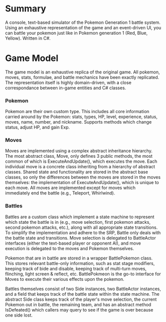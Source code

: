 # Summary
A console, text-based simulator of the Pokemon
Generation 1 battle system. Using an exhaustive
representation of the game and an event-driven UI, 
you can battle your pokemon just like in Pokemon
generation 1 (Red, Blue, Yellow). Written in C#.

# Game Model
The game model is an exhaustive replica of the original game.
All pokemon, moves, stats, formulae, and battle mechanics
have been exactly replicated. The representation itself is
highly domain-driven, with a close correspondance between
in-game entities and C# classes.

### Pokemon
Pokemon are their own custom type. This includes all
core information carried around by the Pokemon:
stats, types, HP, level, experience, status, moves, name,
number, and nickname.  Supports methods which change status,
adjust HP, and gain Exp.

### Moves
Moves are implemented using a complex abstract inheritance
hierarchy. The most abstract class, Move, only defines 3 public
methods, the most common of which is ExecuteAndUpdate(), which
executes the move.
Each individual move is a concrete class inheriting from a
hierarchy of abstract classes. Shared state and functionality
are stored in the abstract base classes, so only the differences
between the moves are stored in the moves themselves: the implementation
of ExecuteAndUpdate(), which is unique to each move. All moves are
implemented except for moves which immediately end the battle
(e.g., Teleport, Whirlwind).

### Battles
Battles are a custom class which implement a state machine to
represent which state the battle is in (e.g., move selection,
first pokemon attacks, second pokemon attacks, etc.), along with
all appropriate state transitions. To simplify the implementation
and adhere to the SRP, Battle only deals with the battle state and
transitions. Move selection is delegated to BattleActor interfaces
(either the text-based player or opponent AI), and move execution
is delegated to the moves and Pokemon themselves.

Pokemon that are in battle are stored in a wrapper BattlePokemon
class.  This stores relevant battle-only information, such as 
stat stage modifiers, keeping track of bide and disable, keeping
track of multi-turn moves, flinching, light screen & reflect, etc.
BattlePokmeon is the go-to interface for Moves to execute their
various effects upon the pokemon.

Battles themselves consist of two Side instances, two BattleActor
instances, and a field that keeps track of the battle state within the
state machine.
The abstract Side class keeps track of the player's move selection,
the current Pokemon out in battle, the remaining team, and has an abstract
method IsDefeated() which callers may query to see if the game is over
because one side lost.
